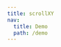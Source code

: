 ```yaml
---
title: scrollXY
nav:
  title: Demo
  path: /demo
---
```


<code src="../examples/scrollXY.tsx"></code>
